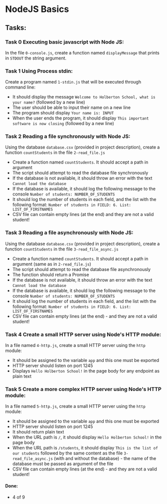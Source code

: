 # NodeJS Basics

## Tasks:

### Task 0 Executing basic javascript with Node JS:
In the file `0-console.js`, create a function named `displayMessage` that prints in `STDOUT` the string argument.

### Task 1 Using Process stdin:
Create a program named `1-stdin.js` that will be executed through command line:
* It should display the message `Welcome to Holberton School, what is your name?` (followed by a new line)
* The user should be able to input their name on a new line
* The program should display `Your name is: INPUT`
* When the user ends the program, it should display `This important software is now closing` (followed by a new line)

### Task 2 Reading a file synchronously with Node JS:
Using the database `database.csv` (provided in project description), create a function `countStudents` in the file `2-read_file.js`
* Create a function named `countStudents`. It should accept a path in argument
* The script should attempt to read the database file synchronously
* If the database is not available, it should throw an error with the text `Cannot load the database`
* If the database is available, it should log the following message to the console `Number of students: NUMBER_OF_STUDENTS`
* It should log the number of students in each field, and the list with the following format: `Number of students in FIELD: 6. List: LIST_OF_FIRSTNAMES`
* CSV file can contain empty lines (at the end) and they are not a valid student!

### Task 3 Reading a file asynchronously with Node JS:
Using the database `database.csv` (provided in project description), create a function `countStudents` in the file `3-read_file_async.js`
* Create a function named `countStudents`. It should accept a path in argument (same as in `2-read_file.js`)
* The script should attempt to read the database file asynchronously
* The function should return a Promise
* If the database is not available, it should throw an error with the text `Cannot load the database`
* If the database is available, it should log the following message to the console `Number of students: NUMBER_OF_STUDENTS`
* It should log the number of students in each field, and the list with the following format: `Number of students in FIELD: 6. List: LIST_OF_FIRSTNAMES`
* CSV file can contain empty lines (at the end) - and they are not a valid student!

### Task 4 Create a small HTTP server using Node's HTTP module:
In a file named `4-http.js`, create a small HTTP server using the `http` module:
* It should be assigned to the variable `app` and this one must be exported
* HTTP server should listen on port 1245
* Displays `Hello Holberton School!` in the page body for any endpoint as plain text

### Task 5 Create a more complex HTTP server using Node's HTTP module:
In a file named `5-http.js`, create a small HTTP server using the `http` module:
* It should be assigned to the variable `app` and this one must be exported
* HTTP server should listen on port 1245
* It should return plain text
* When the URL path is `/`, it should display `Hello Holberton School!` in the page body
* When the URL path is `/students`, it should display `This is the list of our students` followed by the same content as the file `3-read_file_async.js` (with and without the database) - the name of the database must be passed as argument of the file
* CSV file can contain empty lines (at the end) - and they are not a valid student!

#### Done:
* 4 of 9

